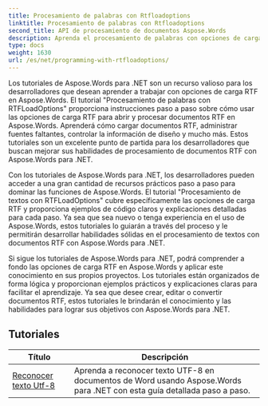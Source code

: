 ```yaml
---
title: Procesamiento de palabras con Rtfloadoptions
linktitle: Procesamiento de palabras con Rtfloadoptions
second_title: API de procesamiento de documentos Aspose.Words
description: Aprenda el procesamiento de palabras con opciones de carga RTF en Aspose.Words para .NET. Aprenda a cargar y manipular documentos RTF utilizando tutoriales paso a paso y código C# de muestra.
type: docs
weight: 1630
url: /es/net/programming-with-rtfloadoptions/
---
```

Los tutoriales de Aspose.Words para .NET son un recurso valioso para los desarrolladores que desean aprender a trabajar con opciones de carga RTF en Aspose.Words. El tutorial "Procesamiento de palabras con RTFLoadOptions" proporciona instrucciones paso a paso sobre cómo usar las opciones de carga RTF para abrir y procesar documentos RTF en Aspose.Words. Aprenderá cómo cargar documentos RTF, administrar fuentes faltantes, controlar la información de diseño y mucho más. Estos tutoriales son un excelente punto de partida para los desarrolladores que buscan mejorar sus habilidades de procesamiento de documentos RTF con Aspose.Words para .NET.

Con los tutoriales de Aspose.Words para .NET, los desarrolladores pueden acceder a una gran cantidad de recursos prácticos paso a paso para dominar las funciones de Aspose.Words. El tutorial "Procesamiento de textos con RTFLoadOptions" cubre específicamente las opciones de carga RTF y proporciona ejemplos de código claros y explicaciones detalladas para cada paso. Ya sea que sea nuevo o tenga experiencia en el uso de Aspose.Words, estos tutoriales lo guiarán a través del proceso y le permitirán desarrollar habilidades sólidas en el procesamiento de textos con documentos RTF con Aspose.Words para .NET.

Si sigue los tutoriales de Aspose.Words para .NET, podrá comprender a fondo las opciones de carga RTF en Aspose.Words y aplicar este conocimiento en sus propios proyectos. Los tutoriales están organizados de forma lógica y proporcionan ejemplos prácticos y explicaciones claras para facilitar el aprendizaje. Ya sea que desee crear, editar o convertir documentos RTF, estos tutoriales le brindarán el conocimiento y las habilidades para lograr sus objetivos con Aspose.Words para .NET.

 ## Tutoriales
| Título | Descripción |
| --- | --- |
| [Reconocer texto Utf-8](./recognize-utf8-text/) | Aprenda a reconocer texto UTF-8 en documentos de Word usando Aspose.Words para .NET con esta guía detallada paso a paso. |